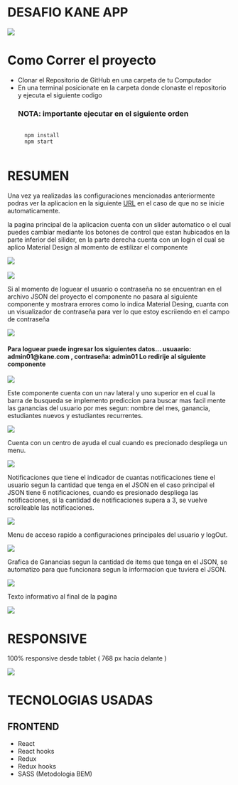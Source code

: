 <h1>DESAFIO KANE APP</h1>

<div>
    <img src='https://user-images.githubusercontent.com/62915251/109442817-22ac2980-7a07-11eb-93a5-fc0b26cd94a6.png'></img>
</div>


<h1>Como Correr el proyecto</h1>
<ul>
<li>Clonar el Repositorio de GitHub en una carpeta de tu Computador</li>
<li>En una terminal posicionate en la carpeta donde clonaste el repositorio y ejecuta el siguiente codigo</li>
<h3>NOTA: importante ejecutar en el siguiente orden</h3>
<pre>
  <code>
  npm install
  npm start
  </code>
</pre>
</ul>


<h1>RESUMEN</h1>

<p>
    Una vez ya realizadas las configuraciones mencionadas anteriormente podras ver la aplicacion en la siguiente <a href="http://localhost:3000" rel="nofollow">URL</a> en el caso de que no se inicie automaticamente. 
</p>

<p>
    la pagina principal de la aplicacion cuenta con un slider automatico o el cual puedes cambiar mediante los botones de control que estan hubicados en la parte inferior del silider, en la parte derecha cuenta con un login el cual se aplico Material Design al momento de estilizar el componente  
</p>

<div> 
    <img src='https://user-images.githubusercontent.com/62915251/109442821-2475ed00-7a07-11eb-9e1c-9d46b43e10ee.png'></img>
</div>
<br>
<div> 
    <img src='https://user-images.githubusercontent.com/62915251/109442611-b7faee00-7a06-11eb-98fc-5d557f4c167a.png'></img>
</div>

<p>
    Si al momento de loguear el usuario o contraseña no se encuentran en el archivo JSON del proyecto el componente no pasara al siguiente componente y mostrara errores como lo indica Material Desing, cuanta con un visualizador de contraseña para ver lo que estoy escriiendo en el campo de contraseña 
</p>
<div> 
    <img src='https://user-images.githubusercontent.com/62915251/109442612-b8938480-7a06-11eb-97ab-c5d06d9398d3.png'></img>
</div>

<h4>
    Para loguear puede ingresar los siguientes datos...  usuaario: admin01@kane.com , contraseña: admin01 
    Lo redirije al siguiente componente 
</h4>


<div> 
    <img src='https://user-images.githubusercontent.com/62915251/109442613-b92c1b00-7a06-11eb-836b-07cc011ff290.png'></img>
</div>

<p>
  Este componente cuenta con un nav lateral y uno superior en el cual la barra de busqueda se implemento prediccion para buscar mas facil mente las ganancias del usuario por mes segun: nombre del mes, ganancia, estudiantes nuevos y  estudiantes recurrentes.  
</p>

<div> 
    <img src='https://user-images.githubusercontent.com/62915251/109442614-b92c1b00-7a06-11eb-8170-a54890c8a32e.png'></img>
</div>

<p>
  Cuenta con un centro de ayuda el cual cuando es precionado despliega un menu. 
</p>

<div> 
    <img src='https://user-images.githubusercontent.com/62915251/109442616-b9c4b180-7a06-11eb-82fb-c03acf4af78b.png'></img>
</div>

<p>
  Notificaciones que tiene el indicador de cuantas notificaciones tiene el usuario segun la cantidad que tenga en el JSON en el caso principal el JSON tiene 6 notificaciones, cuando es presionado despliega las notificaciones, si la cantidad de notificaciones supera a 3, se vuelve scrolleable las notificaciones. 
</p>

<div> 
    <img src='https://user-images.githubusercontent.com/62915251/109442619-b9c4b180-7a06-11eb-9202-14b48c7acf91.png'></img>
</div>

<p>
  Menu de acceso rapido a configuraciones principales del usuario y logOut.  
</p>

<div> 
    <img src='https://user-images.githubusercontent.com/62915251/109442621-ba5d4800-7a06-11eb-8834-d0372ea6cfea.png'></img>
</div>

<p>
  Grafica de Ganancias segun la cantidad de items que tenga en el JSON, se automatizo para que funcionara segun la informacion que tuviera el JSON. 
</p>

<div> 
    <img src='https://user-images.githubusercontent.com/62915251/109442625-bb8e7500-7a06-11eb-93cf-68eddbb8d8f0.png'></img>
</div>

<p>
  Texto informativo al final de la pagina 
</p>

<div> 
    <img src='https://user-images.githubusercontent.com/62915251/109442626-bc270b80-7a06-11eb-9df2-a60f00928ea8.png'></img>
</div>

<h1>RESPONSIVE</h1>

<p>
    100% responsive desde tablet ( 768 px hacia delante )
</p>

<div> 
    <img src='https://user-images.githubusercontent.com/62915251/109442629-bd583880-7a06-11eb-9169-0d5ea4d90478.png'></img>
</div>

<div>
    <h1> TECNOLOGIAS USADAS </h1>
        <h2>FRONTEND</h2>
        <ul>
            <li>React </li>
            <li>React hooks</li>
            <li>Redux</li>
            <li>Redux hooks</li>
            <li>SASS (Metodologia BEM)</li>
        </ul>
</div>
